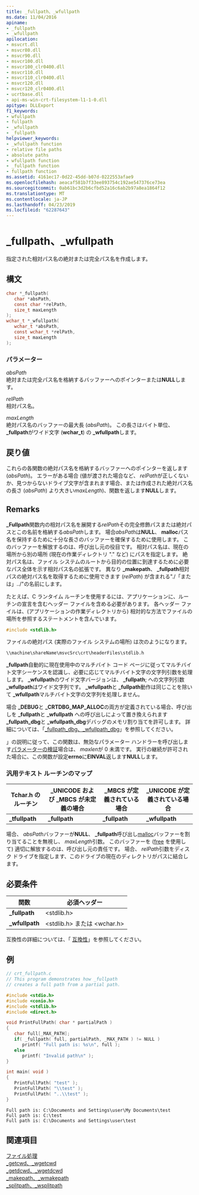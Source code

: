 ```yaml
---
title: _fullpath、_wfullpath
ms.date: 11/04/2016
apiname:
- _fullpath
- _wfullpath
apilocation:
- msvcrt.dll
- msvcr80.dll
- msvcr90.dll
- msvcr100.dll
- msvcr100_clr0400.dll
- msvcr110.dll
- msvcr110_clr0400.dll
- msvcr120.dll
- msvcr120_clr0400.dll
- ucrtbase.dll
- api-ms-win-crt-filesystem-l1-1-0.dll
apitype: DLLExport
f1_keywords:
- wfullpath
- fullpath
- _wfullpath
- _fullpath
helpviewer_keywords:
- _wfullpath function
- relative file paths
- absolute paths
- wfullpath function
- _fullpath function
- fullpath function
ms.assetid: 4161ec17-0d22-45dd-b07d-0222553afae9
ms.openlocfilehash: aeacaf581b7f33ee893754c192ae547376ce73ea
ms.sourcegitcommit: 0ab61bc3d2b6cfbd52a16c6ab2b97a8ea1864f12
ms.translationtype: MT
ms.contentlocale: ja-JP
ms.lasthandoff: 04/23/2019
ms.locfileid: "62287643"
---
```

# <a name="fullpath-wfullpath"></a>_fullpath、_wfullpath

指定された相対パス名の絶対または完全パス名を作成します。

## <a name="syntax"></a>構文

```C
char *_fullpath(
   char *absPath,
   const char *relPath,
   size_t maxLength
);
wchar_t *_wfullpath(
   wchar_t *absPath,
   const wchar_t *relPath,
   size_t maxLength
);
```

### <a name="parameters"></a>パラメーター

*absPath*<br/>
絶対または完全パス名を格納するバッファーへのポインターまたは**NULL**します。

*relPath*<br/>
相対パス名。

*maxLength*<br/>
絶対パス名のバッファーの最大長 (*absPath*)。 この長さはバイト単位、 **_fullpath**がワイド文字 (**wchar_t**) の **_wfullpath**します。

## <a name="return-value"></a>戻り値

これらの各関数の絶対パス名を格納するバッファーへのポインターを返します (*absPath*)。 エラーがある場合 (値が渡された場合など、 *relPath*が正しくないか、見つからないドライブ文字が含まれます場合、または作成された絶対パス名の長さ (*absPath*) より大きい*maxLength*)、関数を返します**NULL**します。

## <a name="remarks"></a>Remarks

**_Fullpath**関数内の相対パス名を展開する*relPath*その完全修飾パスまたは絶対パスとこの名前を格納する*absPath*します。 場合*absPath*は**NULL**、 **malloc**パス名を保持するために十分な長さのバッファーを確保するために使用します。 このバッファーを解放するのは、呼び出し元の役目です。 相対パス名は、現在の場所から別の場所 (現在の作業ディレクトリ "." など) にパスを指定します。 絶対パス名は、ファイル システムのルートから目的の位置に到達するために必要なパス全体を示す相対パス名の拡張です。 異なり **_makepath**、 **_fullpath**相対パスの絶対パス名を取得するために使用できます (*relPath*) が含まれる"./「または」../"の名前にします。

たとえば、C ランタイム ルーチンを使用するには、アプリケーションに、ルーチンの宣言を含むヘッダー ファイルを含める必要があります。 各ヘッダー ファイルは、(アプリケーションの作業ディレクトリから) 相対的な方法でファイルの場所を参照するステートメントを含んでいます。

```C
#include <stdlib.h>
```

ファイルの絶対パス (実際のファイル システムの場所) は次のようになります。

`\\machine\shareName\msvcSrc\crt\headerFiles\stdlib.h`

**_fullpath**自動的に現在使用中のマルチバイト コード ページに従ってマルチバイト文字シーケンスを認識し、必要に応じてマルチバイト文字の文字列引数を処理します。 **_wfullpath**のワイド文字バージョンは、 **_fullpath**; への文字列引数 **_wfullpath**はワイド文字列です。 **_wfullpath**と **_fullpath**動作は同じことを除いて **_wfullpath**マルチバイト文字の文字列を処理しません。

場合 **_DEBUG**と **_CRTDBG_MAP_ALLOC**の両方が定義されている場合、呼び出しを **_fullpath**と **_wfullpath** への呼び出しによって置き換えられます **_fullpath_dbg**と **_wfullpath_dbg**デバッグのメモリ割り当てを許可します。 詳細については、「[_fullpath_dbg、_wfullpath_dbg](fullpath-dbg-wfullpath-dbg.md)」を参照してください。

」の説明に従って、この関数は、無効なパラメーター ハンドラーを呼び出します[パラメーターの検証](../../c-runtime-library/parameter-validation.md)場合は、 *maxlen*が 0 未満です。 実行の継続が許可された場合に、この関数が設定**errno**に**EINVAL**返します**NULL**します。

### <a name="generic-text-routine-mappings"></a>汎用テキスト ルーチンのマップ

|Tchar.h のルーチン|_UNICODE および _MBCS が未定義の場合|_MBCS が定義されている場合|_UNICODE が定義されている場合|
|---------------------|--------------------------------------|--------------------|-----------------------|
|**_tfullpath**|**_fullpath**|**_fullpath**|**_wfullpath**|

場合、 *absPath*バッファーが**NULL**、 **_fullpath**呼び出し[malloc](malloc.md)バッファーを割り当てることを無視し、 *maxLength*引数。 このバッファーを ([free](free.md) を使用して) 適切に解放するのは、呼び出し元の責任です。 場合、 *relPath*引数をディスク ドライブを指定します、このドライブの現在のディレクトリがパスに結合します。

## <a name="requirements"></a>必要条件

|関数|必須ヘッダー|
|--------------|---------------------|
|**_fullpath**|\<stdlib.h>|
|**_wfullpath**|\<stdlib.h> または \<wchar.h>|

互換性の詳細については、「 [互換性](../../c-runtime-library/compatibility.md)」を参照してください。

## <a name="example"></a>例

```C
// crt_fullpath.c
// This program demonstrates how _fullpath
// creates a full path from a partial path.

#include <stdio.h>
#include <conio.h>
#include <stdlib.h>
#include <direct.h>

void PrintFullPath( char * partialPath )
{
   char full[_MAX_PATH];
   if( _fullpath( full, partialPath, _MAX_PATH ) != NULL )
      printf( "Full path is: %s\n", full );
   else
      printf( "Invalid path\n" );
}

int main( void )
{
   PrintFullPath( "test" );
   PrintFullPath( "\\test" );
   PrintFullPath( "..\\test" );
}
```

```Output
Full path is: C:\Documents and Settings\user\My Documents\test
Full path is: C:\test
Full path is: C:\Documents and Settings\user\test
```

## <a name="see-also"></a>関連項目

[ファイル処理](../../c-runtime-library/file-handling.md)<br/>
[_getcwd、_wgetcwd](getcwd-wgetcwd.md)<br/>
[_getdcwd、_wgetdcwd](getdcwd-wgetdcwd.md)<br/>
[_makepath、_wmakepath](makepath-wmakepath.md)<br/>
[_splitpath、_wsplitpath](splitpath-wsplitpath.md)<br/>
